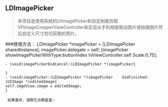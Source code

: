 ## LDImagePicker

>本项目是使用系统的UIImagePicker和自定制裁剪框VPImageCropperViewController来实现从手机相册取出图片或拍摄图片然后自定义尺寸剪切获取的图片。

###使用方法：
	LDImagePicker *imagePicker = [LDImagePicker sharedInstance];
	imagePicker.delegate = self;
	[imagePicker showImagePickerWithType:buttonIndex InViewController:self Scale:0.75];

	- (void)imagePickerDidCancel:(LDImagePicker *)imagePicker{
    
	}
	- (void)imagePicker:(LDImagePicker *)imagePicker 	didFinished:(UIImage *)editedImage{
    self.imgeView.image = editedImage;
	}
    
     如果喜欢，请帮忙点颗星星✨
